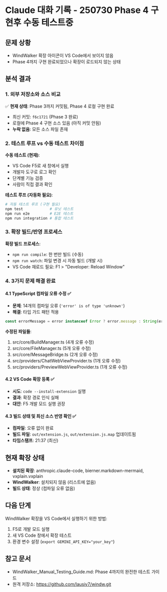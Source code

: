 # Claude 대화 기록 - 250730 Phase 4 구현후 수동 테스트중

## 문제 상황
- WindWalker 확장 아이콘이 VS Code에서 보이지 않음
- Phase 4까지 구현 완료되었으나 확장이 로드되지 않는 상태

## 분석 결과

### 1. 외부 저장소와 소스 비교
✅ **현재 상태**: Phase 3까지 커밋됨, Phase 4 로컬 구현 완료
- 최신 커밋: `f6c1721` (Phase 3 완료)
- 로컬에 Phase 4 구현 소스 있음 (아직 커밋 안됨)
- **누락 없음**: 모든 소스 파일 존재

### 2. 테스트 루프 vs 수동 테스트 차이점
**수동 테스트 (현재)**:
- VS Code F5로 새 창에서 실행
- 개발자 도구로 로그 확인
- 단계별 기능 검증
- 사람이 직접 결과 확인

**테스트 루프 (자동화 필요)**:
```bash
# 자동 테스트 루프 (구현 필요)
npm test            # 유닛 테스트
npm run e2e         # E2E 테스트  
npm run integration # 통합 테스트
```

### 3. 확장 빌드/반영 프로세스
**확장 빌드 프로세스**:
- `npm run compile`: 한 번만 빌드 (수동)
- `npm run watch`: 파일 변경 시 자동 빌드 (개발 시)
- VS Code 재로드 필요: F1 > "Developer: Reload Window"

### 4. 3가지 문제 해결 완료

#### 4.1 TypeScript 컴파일 오류 수정 ✅
- **문제**: 14개의 컴파일 오류 (`'error' is of type 'unknown'`)
- **해결**: 타입 가드 패턴 적용
```typescript
const errorMessage = error instanceof Error ? error.message : String(error);
```

**수정된 파일들**:
1. src/core/BuildManager.ts (4개 오류 수정)
2. src/core/FileManager.ts (5개 오류 수정)  
3. src/core/MessageBridge.ts (2개 오류 수정)
4. src/providers/ChatWebViewProvider.ts (1개 오류 수정)
5. src/providers/PreviewWebViewProvider.ts (1개 오류 수정)

#### 4.2 VS Code 확장 등록 ✅
- **시도**: `code --install-extension` 실행
- **결과**: 확장 경로 인식 실패
- **대안**: F5 개발 모드 실행 권장

#### 4.3 빌드 상태 및 최신 소스 반영 확인 ✅
- **컴파일**: 오류 없이 완료
- **빌드 파일**: `out/extension.js`, `out/extension.js.map` 업데이트됨
- **타임스탬프**: 21:37 (최신)

## 현재 확장 상태
- **설치된 확장**: anthropic.claude-code, bierner.markdown-mermaid, vxplain.vxplain
- **WindWalker**: 설치되지 않음 (리스트에 없음)
- **빌드 상태**: 정상 (컴파일 오류 없음)

## 다음 단계
WindWalker 확장을 VS Code에서 실행하기 위한 방법:
1. F5로 개발 모드 실행
2. 새 VS Code 창에서 확장 테스트
3. 환경 변수 설정 (`export GEMINI_API_KEY="your_key"`)

## 참고 문서
- WindWalker_Manual_Testing_Guide.md: Phase 4까지의 완전한 테스트 가이드
- 원격 저장소: https://github.com/lausiv7/windw.git